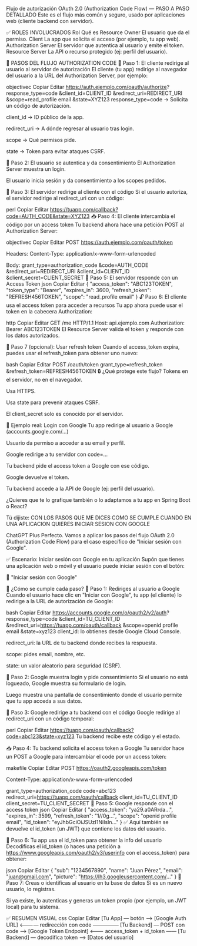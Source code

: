 Flujo de autorización OAuth 2.0 (Authorization Code Flow) — PASO A PASO DETALLADO
Este es el flujo más común y seguro, usado por aplicaciones web (cliente backend con servidor).

✅ ROLES INVOLUCRADOS
Rol	Qué es
Resource Owner	El usuario que da el permiso.
Client	La app que solicita el acceso (por ejemplo, tu app web).
Authorization Server	El servidor que autentica al usuario y emite el token.
Resource Server	La API o recurso protegido (ej: perfil del usuario).

🔐 PASOS DEL FLUJO AUTHORIZATION CODE
🧩 Paso 1: El cliente redirige al usuario al servidor de autorización
El cliente (tu app) redirige al navegador del usuario a la URL del Authorization Server, por ejemplo:

objectivec
Copiar
Editar
https://auth.ejemplo.com/oauth/authorize?
  response_type=code
  &client_id=CLIENT_ID
  &redirect_uri=REDIRECT_URI
  &scope=read_profile email
  &state=XYZ123
response_type=code → Solicita un código de autorización.

client_id → ID público de la app.

redirect_uri → A dónde regresar al usuario tras login.

scope → Qué permisos pide.

state → Token para evitar ataques CSRF.

🔐 Paso 2: El usuario se autentica y da consentimiento
El Authorization Server muestra un login.

El usuario inicia sesión y da consentimiento a los scopes pedidos.

🔁 Paso 3: El servidor redirige al cliente con el código
Si el usuario autoriza, el servidor redirige al redirect_uri con un código:

perl
Copiar
Editar
https://tuapp.com/callback?code=AUTH_CODE&state=XYZ123
📥 Paso 4: El cliente intercambia el código por un access token
Tu backend ahora hace una petición POST al Authorization Server:

objectivec
Copiar
Editar
POST https://auth.ejemplo.com/oauth/token

Headers:
  Content-Type: application/x-www-form-urlencoded

Body:
  grant_type=authorization_code
  &code=AUTH_CODE
  &redirect_uri=REDIRECT_URI
  &client_id=CLIENT_ID
  &client_secret=CLIENT_SECRET
🔑 Paso 5: El servidor responde con un Access Token
json
Copiar
Editar
{
  "access_token": "ABC123TOKEN",
  "token_type": "Bearer",
  "expires_in": 3600,
  "refresh_token": "REFRESH456TOKEN",
  "scope": "read_profile email"
}
🔓 Paso 6: El cliente usa el access token para acceder a recursos
Tu app ahora puede usar el token en la cabecera Authorization:

http
Copiar
Editar
GET /me HTTP/1.1
Host: api.ejemplo.com
Authorization: Bearer ABC123TOKEN
El Resource Server valida el token y responde con los datos autorizados.

🔁 Paso 7 (opcional): Usar refresh token
Cuando el access_token expira, puedes usar el refresh_token para obtener uno nuevo:

bash
Copiar
Editar
POST /oauth/token
grant_type=refresh_token
&refresh_token=REFRESH456TOKEN
🔒 ¿Qué protege este flujo?
Tokens en el servidor, no en el navegador.

Usa HTTPS.

Usa state para prevenir ataques CSRF.

El client_secret solo es conocido por el servidor.

🧪 Ejemplo real: Login con Google
Tu app redirige al usuario a Google (accounts.google.com/...)

Usuario da permiso a acceder a su email y perfil.

Google redirige a tu servidor con code=...

Tu backend pide el access token a Google con ese código.

Google devuelve el token.

Tu backend accede a la API de Google (ej: perfil del usuario).

¿Quieres que te lo grafique también o lo adaptamos a tu app en Spring Boot o React?








Tú dijiste:
CON LOS PASOS QUE ME DICES COMO SE CUMPLE CUANDO EN UNA APLICACION QUIERES INICIAR SESION CON GOOGLE


ChatGPT Plus
Perfecto. Vamos a aplicar los pasos del flujo OAuth 2.0 (Authorization Code Flow) para el caso específico de "Iniciar sesión con Google".

✅ Escenario: Iniciar sesión con Google en tu aplicación
Supón que tienes una aplicación web o móvil y el usuario puede iniciar sesión con el botón:

🔘 "Iniciar sesión con Google"

🔁 ¿Cómo se cumple cada paso?
🧩 Paso 1: Rediriges al usuario a Google
Cuando el usuario hace clic en "Iniciar con Google", tu app (el cliente) lo redirige a la URL de autorización de Google:

bash
Copiar
Editar
https://accounts.google.com/o/oauth2/v2/auth?
  response_type=code
  &client_id=TU_CLIENT_ID
  &redirect_uri=https://tuapp.com/oauth/callback
  &scope=openid profile email
  &state=xyz123
client_id: lo obtienes desde Google Cloud Console.

redirect_uri: la URL de tu backend donde recibes la respuesta.

scope: pides email, nombre, etc.

state: un valor aleatorio para seguridad (CSRF).

🔐 Paso 2: Google muestra login y pide consentimiento
Si el usuario no está logueado, Google muestra su formulario de login.

Luego muestra una pantalla de consentimiento donde el usuario permite que tu app acceda a sus datos.

🔁 Paso 3: Google redirige a tu backend con el código
Google redirige al redirect_uri con un código temporal:

perl
Copiar
Editar
https://tuapp.com/oauth/callback?code=abc123&state=xyz123
Tu backend recibe este código y el estado.

📥 Paso 4: Tu backend solicita el access token a Google
Tu servidor hace un POST a Google para intercambiar el code por un access token:

makefile
Copiar
Editar
POST https://oauth2.googleapis.com/token

Content-Type: application/x-www-form-urlencoded

grant_type=authorization_code
code=abc123
redirect_uri=https://tuapp.com/oauth/callback
client_id=TU_CLIENT_ID
client_secret=TU_CLIENT_SECRET
🔑 Paso 5: Google responde con el access token
json
Copiar
Editar
{
  "access_token": "ya29.a0ARrda...",
  "expires_in": 3599,
  "refresh_token": "1//0g...",
  "scope": "openid profile email",
  "id_token": "eyJhbGciOiJSUzI1NiIsIn..."
}
✅ Aquí también se devuelve el id_token (un JWT) que contiene los datos del usuario.

🧠 Paso 6: Tu app usa el id_token para obtener la info del usuario
Decodificas el id_token (o haces una petición a https://www.googleapis.com/oauth2/v3/userinfo con el access_token) para obtener:

json
Copiar
Editar
{
  "sub": "1234567890",
  "name": "Juan Pérez",
  "email": "juan@gmail.com",
  "picture": "https://lh3.googleusercontent.com/..."
}
👤 Paso 7: Creas o identificas al usuario en tu base de datos
Si es un nuevo usuario, lo registras.

Si ya existe, lo autenticas y generas un token propio (por ejemplo, un JWT local) para tu sistema.

✅ RESUMEN VISUAL
css
Copiar
Editar
[Tu App]  — botón —>  [Google Auth URL]
     <———— redirección con code —————
[Tu Backend] — POST con code —> [Google Token Endpoint]
     <——— access_token + id_token ——
[Tu Backend] — decodifica token —> [Datos del usuario]
